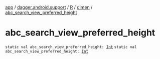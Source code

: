 [app](../../../index.md) / [dagger.android.support](../../index.md) / [R](../index.md) / [dimen](index.md) / [abc_search_view_preferred_height](./abc_search_view_preferred_height.md)

# abc_search_view_preferred_height

`static val abc_search_view_preferred_height: `[`Int`](https://kotlinlang.org/api/latest/jvm/stdlib/kotlin/-int/index.html)
`static val abc_search_view_preferred_height: `[`Int`](https://kotlinlang.org/api/latest/jvm/stdlib/kotlin/-int/index.html)